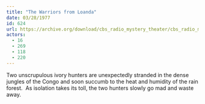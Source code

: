 ```yaml
---
title: "The Warriors from Loanda"
date: 03/28/1977
id: 624
url: https://archive.org/download/cbs_radio_mystery_theater/cbs_radio_mystery_theater-0601-0650.zip/cbs_radio_mystery_theater-0601-0650%2Fcbsrmt_0624_the_warriors_from_loanda.mp3
actors:
  - 16
  - 269
  - 118
  - 220
---
```

Two unscrupulous ivory hunters are unexpectedly stranded in the dense jungles of the Congo and soon succumb to the heat and humidity of the rain forest.  As isolation takes its toll, the two hunters slowly go mad and waste away.